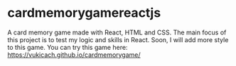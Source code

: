 # cardmemorygamereactjs
A card memory game made with React, HTML and CSS. The main focus of this project is to test my logic and skills in React. Soon, I will add more style to this game.
You can try this game here: https://vukicach.github.io/cardmemorygame/
